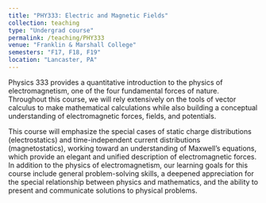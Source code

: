 ```yaml
---
title: "PHY333: Electric and Magnetic Fields"
collection: teaching
type: "Undergrad course"
permalink: /teaching/PHY333
venue: "Franklin & Marshall College"
semesters: "F17, F18, F19"
location: "Lancaster, PA"
---
```


Physics 333 provides a quantitative introduction to the physics of electromagnetism, one of the four fundamental forces of nature. Throughout this course, we will rely extensively on the tools of vector calculus to make mathematical calculations while also building a conceptual understanding of electromagnetic forces, fields, and potentials.

This course will emphasize the special cases of static charge distributions (electrostatics) and time-independent current distributions (magnetostatics), working toward an understanding of Maxwell’s equations, which provide an elegant and unified description of electromagnetic forces. In addition to the physics of electromagnetism, our learning goals for this course include general problem-solving skills, a deepened appreciation for the special relationship between physics and mathematics, and the ability to present and communicate solutions to physical problems.
